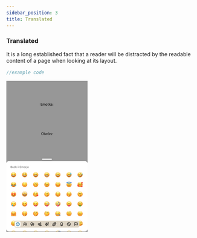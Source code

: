 ```yaml
---
sidebar_position: 3
title: Translated
---
```


### Translated

It is a long established fact that a reader will be distracted by the readable content of a page when looking at its layout.

```jsx
//example code
```

![Preview](../../../assets/translated-preview.jpg)
